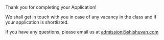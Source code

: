 Thank you for completing your Application!

We shall get in touch with you in case of any vacancy in the class and if your application is shortlisted.

If you have any questions, please email us at admission@shishuvan.com
